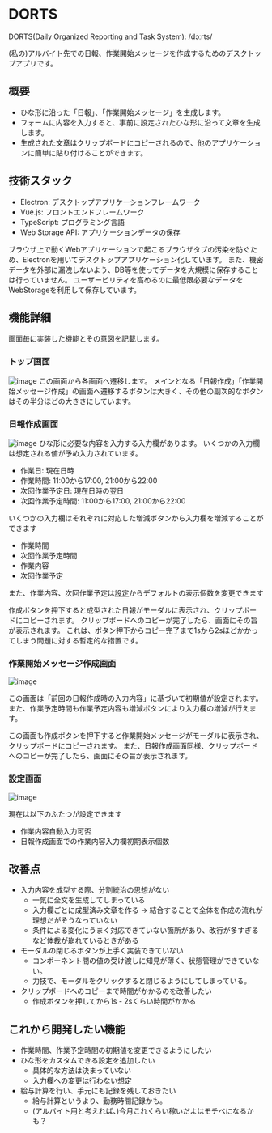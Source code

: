 # DORTS
DORTS(Daily Organized Reporting and Task System): /dɔːrts/

(私の)アルバイト先での日報、作業開始メッセージを作成するためのデスクトップアプリです。


## 概要

- ひな形に沿った「日報」、「作業開始メッセージ」を生成します。
- フォームに内容を入力すると、事前に設定されたひな形に沿って文章を生成します。
- 生成された文章はクリップボードにコピーされるので、他のアプリケーションに簡単に貼り付けることができます。

## 技術スタック

- Electron: デスクトップアプリケーションフレームワーク
- Vue.js: フロントエンドフレームワーク
- TypeScript: プログラミング言語
- Web Storage API: アプリケーションデータの保存

ブラウザ上で動くWebアプリケーションで起こるブラウザタブの汚染を防ぐため、Electronを用いてデスクトップアプリケーション化しています。
また、機密データを外部に漏洩しないよう、DB等を使ってデータを大規模に保存することは行っていません。
ユーザービリティを高めるのに最低限必要なデータをWebStorageを利用して保存しています。

## 機能詳細

画面毎に実装した機能とその意図を記載します。

### トップ画面

![image](https://github.com/petaxa/DailyReport/assets/50777725/a1c668e3-e5de-41c6-9e62-0f598dbd6bbc)
この画面から各画面へ遷移します。
メインとなる「日報作成」「作業開始メッセージ作成」の画面へ遷移するボタンは大きく、その他の副次的なボタンはその半分ほどの大きさにしています。

### 日報作成画面

![image](https://github.com/petaxa/DailyReport/assets/50777725/fc87ab48-4977-4176-880c-3fb19c3b8c79)
ひな形に必要な内容を入力する入力欄があります。
いくつかの入力欄は想定される値が予め入力されています。
- 作業日: 現在日時
- 作業時間: 11:00から17:00, 21:00から22:00
- 次回作業予定日: 現在日時の翌日
- 次回作業予定時間: 11:00から17:00, 21:00から22:00

いくつかの入力欄はそれぞれに対応した増減ボタンから入力欄を増減することができます
- 作業時間
- 次回作業予定時間
- 作業内容
- 次回作業予定

また、作業内容、次回作業予定は[設定](#設定画面)からデフォルトの表示個数を変更できます

作成ボタンを押下すると成型された日報がモーダルに表示され、クリップボードにコピーされます。
クリップボードへのコピーが完了したら、画面にその旨が表示されます。
これは、ボタン押下からコピー完了まで1sから2sほどかかってしまう問題に対する暫定的な措置です。

### 作業開始メッセージ作成画面
![image](https://github.com/petaxa/DailyReport/assets/50777725/fe2e7d62-ca10-465a-a9cf-d2fa60bf7e27)

この画面は「前回の日報作成時の入力内容」に基づいて初期値が設定されます。
また、作業予定時間も作業予定内容も増減ボタンにより入力欄の増減が行えます。

この画面も作成ボタンを押下すると作業開始メッセージがモーダルに表示され、クリップボードにコピーされます。
また、日報作成画面同様、クリップボードへのコピーが完了したら、画面にその旨が表示されます。

### 設定画面
![image](https://github.com/petaxa/DailyReport/assets/50777725/6d5a37c0-1c78-4b63-b8ad-f2e7dc550cbf)

現在は以下のふたつが設定できます
- 作業内容自動入力可否
- 日報作成画面での作業内容入力欄初期表示個数

## 改善点

- 入力内容を成型する際、分割統治の思想がない
  - 一気に全文を生成してしまっている
  - 入力欄ごとに成型済み文章を作る → 結合することで全体を作成の流れが理想だがそうなっていない
  - 条件による変化にうまく対応できていない箇所があり、改行が多すぎるなど体裁が崩れているときがある
- モーダルの閉じるボタンが上手く実装できていない
  - コンポーネント間の値の受け渡しに知見が薄く、状態管理ができていない。
  - 力技で、モーダルをクリックすると閉じるようにしてしまっている。
- クリップボードへのコピーまで時間がかかるのを改善したい
  - 作成ボタンを押してから1s - 2sくらい時間がかかる
 
## これから開発したい機能
- 作業時間、作業予定時間の初期値を変更できるようにしたい
- ひな形をカスタムできる設定を追加したい
  - 具体的な方法は決まっていない
  - 入力欄への変更は行わない想定
- 給与計算を行い、手元にも記録を残しておきたい
  - 給与計算というより、勤務時間記録かも。
  - (アルバイト用と考えれば、)今月これくらい稼いだよはモチベになるかも？
